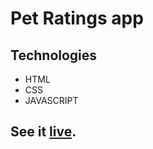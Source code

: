 # Pet Ratings app

## Technologies

- HTML
- CSS
- JAVASCRIPT

## See it [live](https://botirmasharipov.github.io/Pet-Ratings/).
